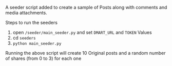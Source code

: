 A seeder script added to create a sample of Posts along with comments and media attachments.

Steps to run the seeders
1. open `/seeder/main_seeder.py` and set `DMART_URL` and `TOKEN` Values
2. cd `seeders`
3. `python main_seeder.py`

Running the above script will create 10 Original posts and a random number of shares (from 0 to 3) for each one